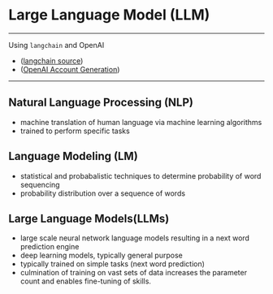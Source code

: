 # Large Language Model (LLM)

---
Using `langchain` and OpenAI
- ([langchain source](https://github.com/langchain-ai/langchain))
- ([OpenAI Account Generation](https://platform.openai.com/account/api-keys))

---
## **Natural Language Processing (NLP)**
-  machine translation of human language via machine learning algorithms 
- trained to perform specific tasks

## **Language Modeling (LM)**
- statistical and probabalistic techniques to determine probability of word sequencing
- probability distribution over a sequence of words 

## **Large Language Models(LLMs)**
- large scale neural network language models resulting in a next word prediction engine
- deep learning models, typically general purpose
- typically trained on simple tasks (next word prediction)
- culmination of training on vast sets of data increases the parameter count and enables fine-tuning of skills. 
